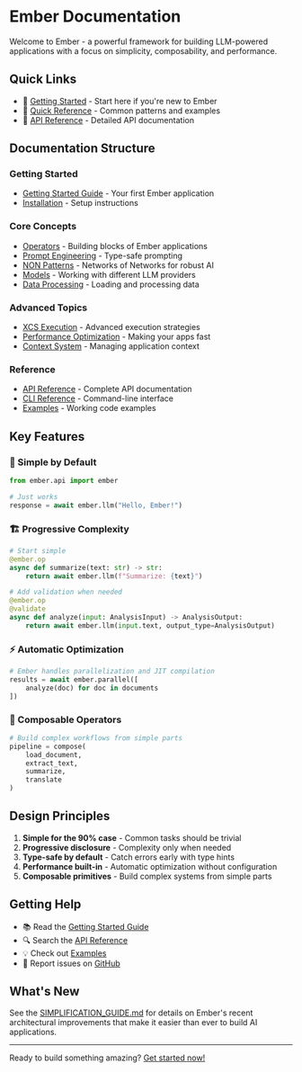 # Ember Documentation

Welcome to Ember - a powerful framework for building LLM-powered applications with a focus on simplicity, composability, and performance.

## Quick Links

- 🚀 [Getting Started](./getting_started.md) - Start here if you're new to Ember
- 📖 [Quick Reference](./QUICK_REFERENCE.md) - Common patterns and examples
- 🔧 [API Reference](./api_reference/) - Detailed API documentation

## Documentation Structure

### Getting Started
- [Getting Started Guide](./getting_started.md) - Your first Ember application
- [Installation](./quickstart/installation.md) - Setup instructions

### Core Concepts
- [Operators](./quickstart/operators.md) - Building blocks of Ember applications
- [Prompt Engineering](./quickstart/prompt_signatures.md) - Type-safe prompting
- [NON Patterns](./quickstart/non.md) - Networks of Networks for robust AI
- [Models](./quickstart/models.md) - Working with different LLM providers
- [Data Processing](./quickstart/data.md) - Loading and processing data

### Advanced Topics
- [XCS Execution](./xcs/) - Advanced execution strategies
- [Performance Optimization](./quickstart/performance.md) - Making your apps fast
- [Context System](./CONTEXT_SYSTEM.md) - Managing application context

### Reference
- [API Reference](./api_reference/) - Complete API documentation
- [CLI Reference](./cli/) - Command-line interface
- [Examples](./examples/) - Working code examples

## Key Features

### 🎯 Simple by Default
```python
from ember.api import ember

# Just works
response = await ember.llm("Hello, Ember!")
```

### 🏗️ Progressive Complexity
```python
# Start simple
@ember.op
async def summarize(text: str) -> str:
    return await ember.llm(f"Summarize: {text}")

# Add validation when needed
@ember.op
@validate
async def analyze(input: AnalysisInput) -> AnalysisOutput:
    return await ember.llm(input.text, output_type=AnalysisOutput)
```

### ⚡ Automatic Optimization
```python
# Ember handles parallelization and JIT compilation
results = await ember.parallel([
    analyze(doc) for doc in documents
])
```

### 🔧 Composable Operators
```python
# Build complex workflows from simple parts
pipeline = compose(
    load_document,
    extract_text,
    summarize,
    translate
)
```

## Design Principles

1. **Simple for the 90% case** - Common tasks should be trivial
2. **Progressive disclosure** - Complexity only when needed
3. **Type-safe by default** - Catch errors early with type hints
4. **Performance built-in** - Automatic optimization without configuration
5. **Composable primitives** - Build complex systems from simple parts

## Getting Help

- 📚 Read the [Getting Started Guide](./getting_started.md)
- 🔍 Search the [API Reference](./api_reference/)
- 💡 Check out [Examples](./examples/)
- 🐛 Report issues on [GitHub](https://github.com/ember-ai/ember)

## What's New

See the [SIMPLIFICATION_GUIDE.md](./SIMPLIFICATION_GUIDE.md) for details on Ember's recent architectural improvements that make it easier than ever to build AI applications.

---

Ready to build something amazing? [Get started now!](./getting_started.md)